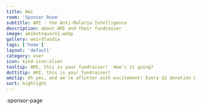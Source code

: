 ```yaml
---
title: Ami
room: 'Sponsor Room'
subtitle: AMI - the Anti-Malaria Intelligence
description: about AMI and their fundraiser
image: amibotsquare1.webp
gallery: weirdlandia
tags: ['home']
layout: 'default'
category: user
icon: kind-icon:alien
tooltip: AMI, this is your fundraiser!  How's it going?
dottitip: AMI, this is your fundraiser!
amitip: Oh yes, and we're aflutter with excitement! Every $2 donation buys a mosquito net. It's a great cause, and every donation makes a difference.
sort: highlight
---
```


:sponsor-page
